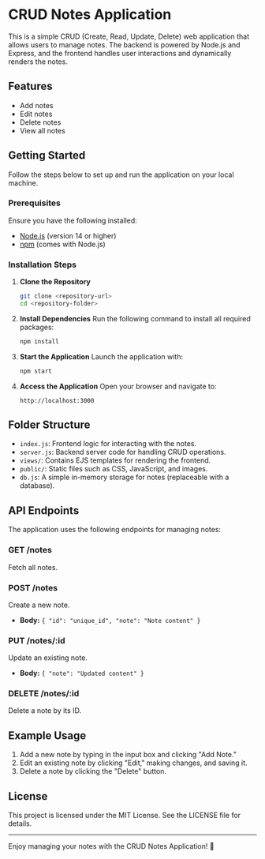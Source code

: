 # CRUD Notes Application

This is a simple CRUD (Create, Read, Update, Delete) web application that allows users to manage notes. The backend is powered by Node.js and Express, and the frontend handles user interactions and dynamically renders the notes.

## Features
- Add notes
- Edit notes
- Delete notes
- View all notes

## Getting Started
Follow the steps below to set up and run the application on your local machine.

### Prerequisites
Ensure you have the following installed:
- [Node.js](https://nodejs.org/) (version 14 or higher)
- [npm](https://www.npmjs.com/) (comes with Node.js)

### Installation Steps
1. **Clone the Repository**
   ```bash
   git clone <repository-url>
   cd <repository-folder>
   ```

2. **Install Dependencies**
   Run the following command to install all required packages:
   ```bash
   npm install
   ```

3. **Start the Application**
   Launch the application with:
   ```bash
   npm start
   ```

4. **Access the Application**
   Open your browser and navigate to:
   ```
   http://localhost:3000
   ```

## Folder Structure
- `index.js`: Frontend logic for interacting with the notes.
- `server.js`: Backend server code for handling CRUD operations.
- `views/`: Contains EJS templates for rendering the frontend.
- `public/`: Static files such as CSS, JavaScript, and images.
- `db.js`: A simple in-memory storage for notes (replaceable with a database).

## API Endpoints
The application uses the following endpoints for managing notes:

### **GET /notes**
Fetch all notes.

### **POST /notes**
Create a new note.
- **Body:** `{ "id": "unique_id", "note": "Note content" }`

### **PUT /notes/:id**
Update an existing note.
- **Body:** `{ "note": "Updated content" }`

### **DELETE /notes/:id**
Delete a note by its ID.

## Example Usage
1. Add a new note by typing in the input box and clicking "Add Note."
2. Edit an existing note by clicking "Edit," making changes, and saving it.
3. Delete a note by clicking the "Delete" button.

## License
This project is licensed under the MIT License. See the LICENSE file for details.

---

Enjoy managing your notes with the CRUD Notes Application! 🎉

